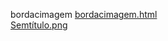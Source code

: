 bordacimagem 
<a href='https://gabrielryanft.github.io/learning/cursoemvideo/htmlecss/css/bordacimagem/bordacimagem.html/' target='_blank' rel='next'>bordacimagem.html</a><br/>
<a href='https://gabrielryanft.github.io/learning/cursoemvideo/htmlecss/css/bordacimagem/Semtítulo.png/' target='_blank' rel='next'>Semtítulo.png</a><br/>
